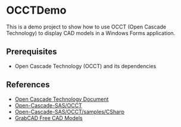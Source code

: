 # OCCTDemo

This is a demo project to show how to use OCCT (Open Cascade Technology) to display CAD models in a Windows Forms application.

## Prerequisites

- Open Cascade Technology (OCCT) and its dependencies

## References

- [Open Cascade Technology Document](https://dev.opencascade.org/doc/overview/html/)
- [Open-Cascade-SAS/OCCT](https://github.com/Open-Cascade-SAS/OCCT)
- [Open-Cascade-SAS/OCCT/samples/CSharp](https://github.com/Open-Cascade-SAS/OCCT/tree/master/samples/CSharp)
- [GrabCAD Free CAD Models](https://grabcad.com/library)